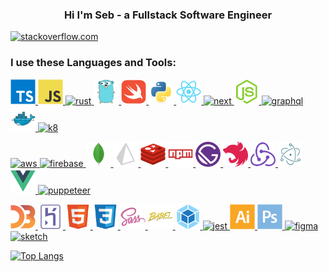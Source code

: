 <h3 align="center">Hi I'm Seb - a Fullstack Software Engineer</h3>

[![stackoverflow.com](https://stackoverflow.com/users/flair/7857368.png?theme=dark)](https://stackoverflow.com/users/7857368/sebmaz)

<h3 align="left">I use these Languages and Tools:</h3>
<div >
<p>
<a href="https://www.typescriptlang.org/" target="_blank"> <img src="https://raw.githubusercontent.com/devicons/devicon/master/icons/typescript/typescript-original.svg" alt="typescript" title="typescript" width="40" height="40"/> </a>
<a href="https://developer.mozilla.org/en-US/docs/Web/JavaScript" target="_blank"> <img src="https://raw.githubusercontent.com/devicons/devicon/master/icons/javascript/javascript-original.svg" alt="javascript" title="javascript" width="40" height="40"/> </a> 
<a href="https://www.rust-lang.org/" target="_blank"> <img src="https://rust-lang.org/logos/rust-logo-512x512.png" alt="rust" title="rust" width="40" height="40"/> </a> 
<a href="https://go.dev/" target="_blank"> <img src="https://raw.githubusercontent.com/devicons/devicon/master/icons/go/go-original.svg" alt="go" title="go" width="40" height="40"/> </a> 
<a href="https://www.swift.org/" target="_blank"> <img src="https://raw.githubusercontent.com/devicons/devicon/master/icons/swift/swift-original.svg" alt="swift" title="swift" width="40" height="40"/> </a> 
<a href="https://www.python.org/" target="_blank"> <img src="https://raw.githubusercontent.com/devicons/devicon/master/icons/python/python-original.svg" alt="python" title="python" width="40" height="40"/> </a> 
<a href="https://reactjs.org/" target="_blank"> <img src="https://raw.githubusercontent.com/devicons/devicon/master/icons/react/react-original.svg" alt="react" title="react" width="40" height="40"/> </a> 
<a href="https://nextjs.org/" target="_blank"> <img src="https://d2nir1j4sou8ez.cloudfront.net/wp-content/uploads/2021/12/nextjs-boilerplate-logo.png" alt="next" title="next" width="40" height="40"/> </a>
<a href="https://nodejs.org" target="_blank"> <img src="https://raw.githubusercontent.com/devicons/devicon/master/icons/nodejs/nodejs-original.svg" alt="nodejs" title="nodejs" width="40" height="40"/> </a> 
<a href="https://graphql.org/" target="_blank"> <img src="https://www.vectorlogo.zone/logos/graphql/graphql-icon.svg" alt="graphql" title="graphql" width="40" height="40"/> </a> 
<a href="https://www.docker.com/" target="_blank"> <img src="https://raw.githubusercontent.com/devicons/devicon/master/icons/docker/docker-original.svg" alt="docker" title="docker" width="40" height="40"/> </a> 
<a href="https://kubernetes.io/" target="_blank"> <img src="https://www.vectorlogo.zone/logos/kubernetes/kubernetes-icon.svg" alt="k8" title="k8" width="40" height="40"/> </a> 
</p>
<p>
<a href="https://aws.amazon.com/" target="_blank"> <img src="https://www.vectorlogo.zone/logos/amazon_aws/amazon_aws-icon.svg" alt="aws" title="aws" width="40" height="40"/> </a> 
<a href="https://firebase.google.com/" target="_blank"> <img src="https://www.vectorlogo.zone/logos/firebase/firebase-icon.svg" alt="firebase" title="firebase" width="40" height="40"/> </a> 
<a href="https://www.mongodb.com/" target="_blank"> <img src="https://raw.githubusercontent.com/devicons/devicon/master/icons/mongodb/mongodb-original.svg" alt="mongodb" title="mongodb" width="40" height="40"/> </a> 
<a href="https://www.prisma.io/" target="_blank"> <img src="https://raw.githubusercontent.com/vscode-icons/vscode-icons/master/icons/file_type_prisma.svg" alt="prisma" title="prisma" width="40" height="40"/> </a> 
<a href="https://redis.io/" target="_blank"> <img src="https://raw.githubusercontent.com/devicons/devicon/master/icons/redis/redis-original.svg" alt="redis" title="redis" width="40" height="40"/> </a> 
<a href="https://www.npmjs.com/" target="_blank"> <img src="https://raw.githubusercontent.com/devicons/devicon/master/icons/npm/npm-original-wordmark.svg" alt="npm" title="npm" width="40" height="40"/> </a> 
<a href="https://www.gatsbyjs.com/" target="_blank"> <img src="https://raw.githubusercontent.com/devicons/devicon/master/icons/gatsby/gatsby-original.svg" alt="gatsby" title="gatsby" width="40" height="40"/> </a> 
<a href="https://nestjs.com/" target="_blank"> <img src="https://raw.githubusercontent.com/devicons/devicon/master/icons/nestjs/nestjs-plain.svg" alt="nestjs" title="nestjs" width="40" height="40"/> </a>
<a href="https://redux.js.org/" target="_blank"> <img src="https://raw.githubusercontent.com/devicons/devicon/master/icons/redux/redux-original.svg" alt="redux" title="redux" width="40" height="40"/> </a> 
<a href="https://electronjs.org/" target="_blank"> <img src="https://raw.githubusercontent.com/devicons/devicon/master/icons/electron/electron-original.svg" alt="electron" title="electron" width="40" height="40"/> </a> 
<a href="https://vuejs.org/" target="_blank"> <img src="https://raw.githubusercontent.com/devicons/devicon/master/icons/vuejs/vuejs-original.svg" alt="vue" title="vue" width="40" height="40"/> </a>
<a href="https://pptr.dev/" target="_blank"> <img src="https://www.vectorlogo.zone/logos/pptrdev/pptrdev-official.svg" alt="puppeteer" title="puppeteer" width="40" height="40"/> </a> 
</p>
<p>
<a href="https://d3js.org/" target="_blank"> <img src="https://raw.githubusercontent.com/devicons/devicon/master/icons/d3js/d3js-original.svg" alt="d3js" title="d3js" width="40" height="40"/> </a> 
<a href="https://www.heroku.com/" target="_blank"> <img src="https://raw.githubusercontent.com/devicons/devicon/master/icons/heroku/heroku-original.svg" alt="heroku" title="heroku" width="40" height="40"/> </a> 
<a href="https://www.w3.org/html/" target="_blank"> <img src="https://raw.githubusercontent.com/devicons/devicon/master/icons/html5/html5-original.svg" alt="html5" title="html5" width="40" height="40"/> </a> 
<a href="https://www.w3schools.com/css/" target="_blank"> <img src="https://raw.githubusercontent.com/devicons/devicon/master/icons/css3/css3-original.svg" alt="css3" title="css3" width="40" height="40"/> </a> 
<a href="https://sass-lang.com" target="_blank"> <img src="https://raw.githubusercontent.com/devicons/devicon/master/icons/sass/sass-original.svg" alt="sass" title="sass" width="40" height="40"/> </a> 
<a href="https://babeljs.io/" target="_blank"> <img src="https://raw.githubusercontent.com/devicons/devicon/master/icons/babel/babel-original.svg" alt="babel" title="babel" width="40" height="40"/> </a> 
<a href="https://webpack.js.org" target="_blank"> <img src="https://raw.githubusercontent.com/devicons/devicon/master/icons/webpack/webpack-original.svg" alt="webpack" title="webpack" width="40" height="40"/> </a>
<a href="https://jestjs.io" target="_blank"> <img src="https://www.vectorlogo.zone/logos/jestjsio/jestjsio-icon.svg" alt="jest" title="jest" width="40" height="40"/> </a>
<a href="https://www.adobe.com/products/illustrator.html" target="_blank"> <img src="https://raw.githubusercontent.com/devicons/devicon/master/icons/illustrator/illustrator-plain.svg" alt="illustrator" title="illustrator" width="40" height="40"/> </a> 
<a href="https://www.adobe.com/products/photoshop.html" target="_blank"> <img src="https://raw.githubusercontent.com/devicons/devicon/master/icons/photoshop/photoshop-plain.svg" alt="photoshop" title="photoshop" width="40" height="40"/> </a> 
<a href="https://www.figma.com/" target="_blank"> <img src="https://www.vectorlogo.zone/logos/figma/figma-icon.svg" alt="figma" title="figma" width="40" height="40"/> </a> 
<a href="https://www.sketch.com/" target="_blank"> <img src="https://www.vectorlogo.zone/logos/sketchapp/sketchapp-icon.svg" alt="sketch" title="sketch" width="40" height="40"/> </a> 
</p>
</div>

[//]: # ([![Top Langs]&#40;https://github-readme-stats-sebmaz93.vercel.app/api/top-langs/?username=sebmaz93&langs_count=8&layout=compact&theme=radical&count_private=true&hide=html,vue,scss&bg_color=30,e96443,904e95&title_color=fff&text_color=fff&#41;]&#40;https://github.com/sebmaz93/github-readme-stats&#41;)
[//]: # ([![Top Langs]&#40;https://github-readme-stats-sebmaz93.vercel.app/api/top-langs/?username=sebmaz93&langs_count=8&layout=compact&theme=radical&count_private=true&hide=html,shell,powershell,vue,scss&bg_color=30,e96443,904e95&title_color=fff&text_color=fff&size_weight=0.5&count_weight=0.5&#41;]&#40;https://github.com/sebmaz93/github-readme-stats&#41;)

[//]: [![roadmap.sh](https://api.roadmap.sh/v1-badge/wide/64ff5b3d5ce9f4ca58b52411?variant=dark)](https://roadmap.sh)

[![Top Langs](https://github-readme-stats-sebmaz93.vercel.app/api/top-langs/?username=sebmaz93&langs_count=8&layout=compact&theme=dracula&count_private=true&hide=html,shell,powershell,vue,scss&size_weight=0.5&count_weight=0.5)](https://github.com/sebmaz93/github-readme-stats)

[//]: # ([![sebmaz93's github stats]&#40;https://github-readme-stats-sebmaz93.vercel.app/api?username=sebmaz93&count_private=tru&show_icons=true&include_all_commits=true&theme=radical&bg_color=30,e96443,904e95&title_color=fff&text_color=fff&#41;]&#40;https://github.com/sebmaz93/github-readme-stats&#41;)

[//]: # (![trophy]&#40;https://github-profile-trophy.vercel.app/?username=sebmaz93&theme=monokai&row=2&column=3&margin-w=15&margin-h=15&#41;]&#40;https://github.com/sebmaz93/github-profile-trophy&#41;&#41;)
